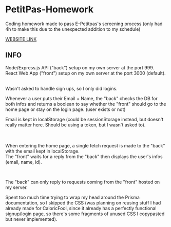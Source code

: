 # PetitPas-Homework
Coding homework made to pass E-Petitpas's screening process (only had 4h to make this due to the unexpected addition to my schedule)

[WEBSITE LINK](http://54.37.69.170:3000/)

## INFO

Node/Express.js API ("back") setup on my own server at the port 999. <br>
React Web App ("front") setup on my own server at the port 3000 (default).
<br><br>

Wasn't asked to handle sign ups, so I only did logins.

Whenever a user puts their Email + Name, the "back" checks the DB for both infos and returns a boolean to say whether the "front" should go to the home page or stay on the login page. (user exists or not)

Email is kept in localStorage (could be sessionStorage instead, but doesn't really matter here. Should be using a token, but I wasn't asked to).

<br><br>
When entering the home page, a single fetch request is made to the "back" with the email kept in localStorage.
<br>
The "front" waits for a reply from the "back" then displays the user's infos (email, name, id).

<br>

The "back" can only reply to requests coming from the "front" hosted on my server.

Spent too much time trying to wrap my head around the Prisma documentation, so I skipped the CSS (was planning on reusing stuff I had already made for CaloricFool, since it already has a perfectly functional signup/login page, so there's some fragments of unused CSS I copypasted but never implemented).
